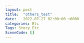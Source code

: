 ```yaml
---
layout: post
title:  "others_test"
date:   2022-07-27 02:00:00 +0000
categories: Etc
Tags: Story Etc
SceneCode: []
---
```

